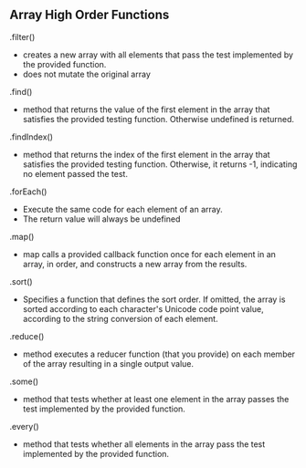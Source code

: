 ## Array High Order Functions

.filter()
  - creates a new array with all elements that pass the test implemented by the provided function.
  - does not mutate the original array

.find()
  - method that returns the value of the first element in the array that satisfies the provided testing function. Otherwise undefined is returned.

.findIndex()
  - method that returns the index of the first element in the array that satisfies the provided testing function. Otherwise, it returns -1, indicating no element passed the test.

.forEach()
  - Execute the same code for each element of an array.
  - The return value will always be undefined

.map()
  - map calls a provided callback function once for each element in an array, in order, and constructs a new array from the results.

.sort()
  - Specifies a function that defines the sort order. If omitted, the array is sorted according to each character's Unicode code point value, according to the string conversion of each element.

.reduce()
  - method executes a reducer function (that you provide) on each member of the array resulting in a single output value.

.some()
  - method that tests whether at least one element in the array passes the test implemented by the provided function. 

.every()
  - method that tests whether all elements in the array pass the test implemented by the provided function.